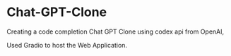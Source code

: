 # Chat-GPT-Clone
Creating a code completion Chat GPT Clone using codex api from OpenAI,


Used Gradio to host the Web Application.
